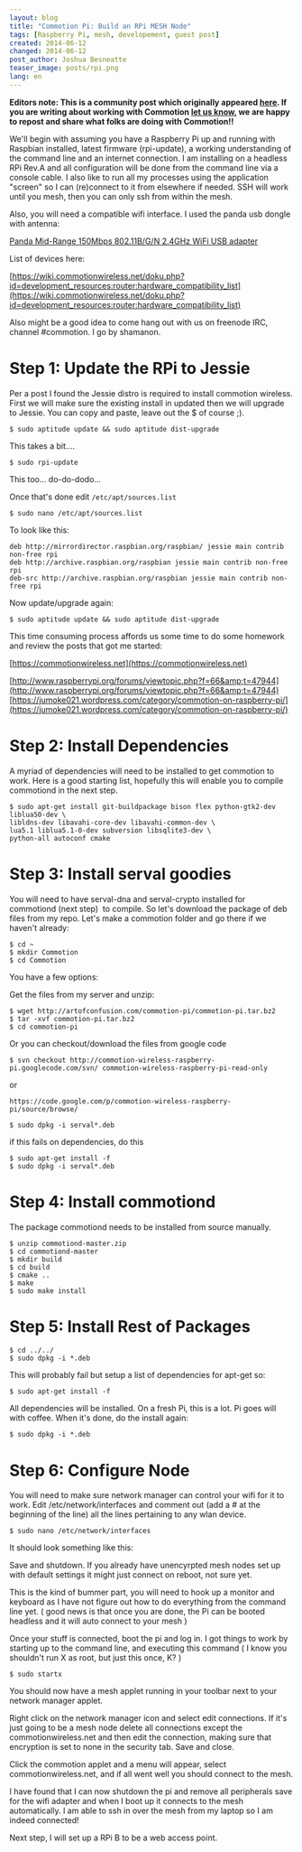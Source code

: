 ```yaml
---
layout: blog
title: "Commotion Pi: Build an RPi MESH Node"
tags: [Raspberry Pi, mesh, developement, guest post]
created: 2014-06-12
changed: 2014-06-12
post_author: Joshua Besneatte
teaser_image: posts/rpi.png
lang: en
---
```


**Editors note: This is a community post which originally appeared [here](http://besneatte.blogspot.com/2014/05/commotion-pi-build-rpi-mesh-node.html). If you are writing about working with Commotion [let us know](http://lists.chambana.net/mailman/listinfo/commotion-dev), we are happy to repost and share what folks are doing with Commotion!!**

We'll begin with assuming you have a Raspberry Pi up and running with Raspbian installed, latest firmware (rpi-update), a working understanding of the command line and an internet connection. I am installing on a headless RPi Rev.A and all configuration will be done from the command line via a console cable. I also like to run all my processes using the application "screen" so I can (re)connect to it from elsewhere if needed. SSH will work until you mesh, then you can only ssh from within the mesh.<!--more-->

Also, you will need a compatible wifi interface. I used the panda usb dongle with antenna:

[Panda Mid-Range 150Mbps 802.11B/G/N 2.4GHz WiFi USB adapter](http://www.amazon.com/gp/product/B004AC0L4Y)

List of devices here:

[https://wiki.commotionwireless.net/doku.php?id=development_resources:router:hardware_compatibility_list](https://wiki.commotionwireless.net/doku.php?id=development_resources:router:hardware_compatibility_list)

Also might be a good idea to come hang out with us on freenode IRC, channel #commotion. I go by shamanon.

# Step 1: Update the RPi to Jessie

Per a post I found the Jessie distro is required to install commotion wireless. First we will make sure the existing install in updated then we will upgrade to Jessie. You can copy and paste, leave out the $ of course ;). 

```
$ sudo aptitude update && sudo aptitude dist-upgrade
```

 
This takes a bit.... 

```
$ sudo rpi-update
```

This too... do-do-dodo...&nbsp; 

Once that's done edit `/etc/apt/sources.list`

```
$ sudo nano /etc/apt/sources.list
```

To look like this:

```
deb http://mirrordirector.raspbian.org/raspbian/ jessie main contrib non-free rpi
deb http://archive.raspbian.org/raspbian jessie main contrib non-free rpi
deb-src http://archive.raspbian.org/raspbian jessie main contrib non-free rpi
```


Now update/upgrade again:

```
$ sudo aptitude update && sudo aptitude dist-upgrade
```

This time consuming process affords us some time to do some homework and review the posts that got me started:

[https://commotionwireless.net](https://commotionwireless.net)

[http://www.raspberrypi.org/forums/viewtopic.php?f=66&amp;t=47944](http://www.raspberrypi.org/forums/viewtopic.php?f=66&amp;t=47944)
[https://jumoke021.wordpress.com/category/commotion-on-raspberry-pi/](https://jumoke021.wordpress.com/category/commotion-on-raspberry-pi/)

# Step 2: Install Dependencies

A myriad of dependencies will need to be installed to get commotion to work. Here is a good starting list, hopefully this will enable you to compile commotiond in the next step.

```
$ sudo apt-get install git-buildpackage bison flex python-gtk2-dev liblua50-dev \
libldns-dev libavahi-core-dev libavahi-common-dev \
lua5.1 liblua5.1-0-dev subversion libsqlite3-dev \
python-all autoconf cmake
```

# Step 3: Install serval goodies

You will need to have serval-dna and serval-crypto installed for commotiond (next step)&nbsp; to compile. So let's download the package of deb files from my repo. Let's make a commotion folder and go there if we haven't already:

```
$ cd ~
$ mkdir Commotion
$ cd Commotion
```

You have a few options:

Get the files from my server and unzip:

```
$ wget http://artofconfusion.com/commotion-pi/commotion-pi.tar.bz2
$ tar -xvf commotion-pi.tar.bz2
$ cd commotion-pi 
```

Or you can checkout/download the files from google code

```
$ svn checkout http://commotion-wireless-raspberry-pi.googlecode.com/svn/ commotion-wireless-raspberry-pi-read-only
```

or

```
https://code.google.com/p/commotion-wireless-raspberry-pi/source/browse/
```

```
$ sudo dpkg -i serval*.deb
```

if this fails on dependencies, do this

```
$ sudo apt-get install -f
$ sudo dpkg -i serval*.deb
```

# Step 4: Install commotiond

The package commotiond needs to be installed from source manually.

```
$ unzip commotiond-master.zip
$ cd commotiond-master 
$ mkdir build
$ cd build
$ cmake ..
$ make
$ sudo make install
```

# Step 5: Install Rest of Packages

```
$ cd ../../
$ sudo dpkg -i *.deb
```

This will probably fail but setup a list of dependencies for apt-get so: 

```
$ sudo apt-get install -f
```

All dependencies will be installed. On a fresh Pi, this is a lot. Pi goes will with coffee. When it's done, do the install again:

```
$ sudo dpkg -i *.deb
```

# Step 6: Configure Node

You will need to make sure network manager can control your wifi for it to work. Edit /etc/network/interfaces and comment out (add a # at the beginning of the line) all the lines pertaining to any wlan device.

```
$ sudo nano /etc/network/interfaces
```

It should look something like this:

Save and shutdown. If you already have unencyrpted mesh nodes set up with default settings it might just connect on reboot, not sure yet.

This is the kind of bummer part, you will need to hook up a monitor and keyboard as I have not figure out how to do everything from the command line yet. ( good news is that once you are done, the Pi can be booted headless and it will auto connect to your mesh )

Once your stuff is connected, boot the pi and log in. I got things to work by starting up to the command line, and executing this command ( I know you shouldn't run X as root, but just this once, K? )


```
$ sudo startx
```

You should now have a mesh applet running in your toolbar next to your network manager applet.

Right click on the network manager icon and select edit connections. If it's just going to be a mesh node delete all connections except the commotionwireless.net and then edit the connection, making sure that encryption is set to none in the security tab. Save and close.

Click the commotion applet and a menu will appear, select commotionwireless.net, and if all went well you should connect to the mesh.

I have found that I can now shutdown the pi and remove all peripherals save for the wifi adapter and when I boot up it connects to the mesh automatically. I am able to ssh in over the mesh from my laptop so I am indeed connected!

Next step, I will set up a RPi B to be a web access point.
